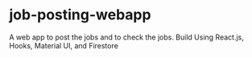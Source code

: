 # job-posting-webapp
A web app to post the jobs and to check the jobs. Build Using React.js, Hooks, Material UI, and Firestore

